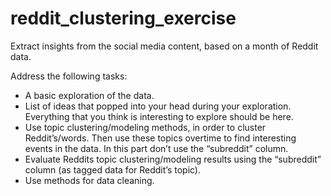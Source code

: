 # reddit_clustering_exercise
Extract insights from the social media content, based on a month of Reddit data. 

Address the following tasks:

*    A basic exploration of the data.
*    List of ideas that popped into your head during your exploration. Everything that you think is interesting to explore should be here.
*    Use topic clustering/modeling methods, in order to cluster Reddit’s/words. Then use these topics overtime to find interesting events in the data. In this part don’t use the “subreddit” column.
*    Evaluate Reddits topic clustering/modeling results using the “subreddit” column (as tagged data for Reddit’s topic).
*    Use methods for data cleaning.



